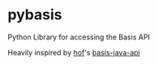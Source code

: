 pybasis
=======

Python Library for accessing the Basis API

Heavily inspired by [hof](https://github.com/hof)'s [basis-java-api](https://github.com/hof/basis-java-api)
